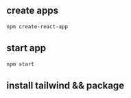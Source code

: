 ## create apps

```bash
npm create-react-app
```

## start app

```bash
npm start
```

## install tailwind && package
